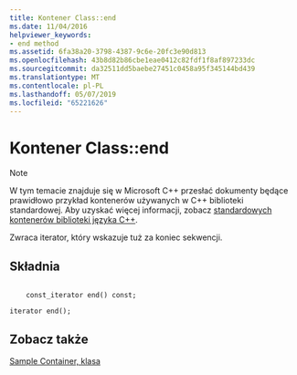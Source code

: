 ```yaml
---
title: Kontener Class::end
ms.date: 11/04/2016
helpviewer_keywords:
- end method
ms.assetid: 6fa38a20-3798-4387-9c6e-20fc3e90d813
ms.openlocfilehash: 43b8d82b86cbe1eae0412c82fdf1f8af897233dc
ms.sourcegitcommit: da32511dd5baebe27451c0458a95f345144bd439
ms.translationtype: MT
ms.contentlocale: pl-PL
ms.lasthandoff: 05/07/2019
ms.locfileid: "65221626"
---
```

# <a name="container-classend"></a>Kontener Class::end

> [!NOTE]
> W tym temacie znajduje się w Microsoft C++ przesłać dokumenty będące prawidłowo przykład kontenerów używanych w C++ biblioteki standardowej. Aby uzyskać więcej informacji, zobacz [standardowych kontenerów biblioteki języka C++](../standard-library/stl-containers.md).

Zwraca iterator, który wskazuje tuż za koniec sekwencji.

## <a name="syntax"></a>Składnia

```

    const_iterator end() const;

iterator end();
```

## <a name="see-also"></a>Zobacz także

[Sample Container, klasa](../standard-library/sample-container-class.md)<br/>
